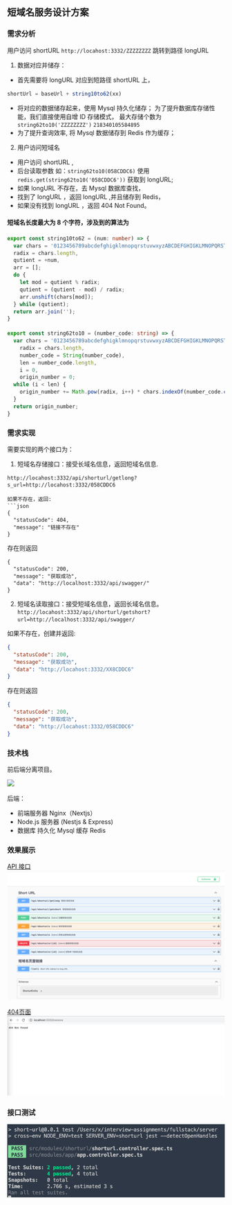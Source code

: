 ## 短域名服务设计方案

### 需求分析

用户访问 shortURL `http://locahost:3332/ZZZZZZZZ` 跳转到路径  longURL

1. 数据对应并储存：

- 首先需要将 longURL 对应到短路径 shortURL 上，

```js
shortUrl = baseUrl + string10to62(xx)
```

- 将对应的数据储存起来，使用 Mysql 持久化储存；
  为了提升数据库存储性能，我们直接使用自增 ID 存储模式，
  最大存储个数为 `string62to10('ZZZZZZZZ')`  `218340105584895`
- 为了提升查询效率, 将 Mysql 数据储存到 Redis 作为缓存；

2. 用户访问短域名

- 用户访问 shortURL ,
- 后台读取参数 如：`string62to10(058CDDC6)` 使用 `redis.get(string62to10('058CDDC6'))` 获取到 longURL;
- 如果 longURL 不存在，去 Mysql 数据库查找，
- 找到了 longURL ，返回 longURL ,并且储存到 Redis，
- 如果没有找到 longURL ，返回 404 Not Found。

#### 短域名长度最大为 8 个字符，涉及到的算法为

```ts
export const string10to62 = (num: number) => {
  var chars = '0123456789abcdefghigklmnopqrstuvwxyzABCDEFGHIGKLMNOPQRSTUVWXYZ'.split(''),
  radix = chars.length,
  qutient = +num,
  arr = [];
  do {
    let mod = qutient % radix;
    qutient = (qutient - mod) / radix;
    arr.unshift(chars[mod]);
  } while (qutient);
  return arr.join('');
}

export const string62to10 = (number_code: string) => {
  var chars = '0123456789abcdefghigklmnopqrstuvwxyzABCDEFGHIGKLMNOPQRSTUVWXYZ',
    radix = chars.length,
    number_code = String(number_code),
    len = number_code.length,
    i = 0,
    origin_number = 0;
  while (i < len) {
    origin_number += Math.pow(radix, i++) * chars.indexOf(number_code.charAt(len - i) || '0');
  }
  return origin_number;
}
```

### 需求实现

需要实现的两个接口为：

1. 短域名存储接口：接受长域名信息，返回短域名信息.

```
http://locahost:3332/api/shorturl/getlong?s_url=http://locahost:3332/058CDDC6

如果不存在，返回:
```json
{
  "statusCode": 404,
  "message": "链接不存在"
}
```

存在则返回

```
{
  "statusCode": 200,
  "message": "获取成功",
  "data": "http://localhost:3332/api/swagger/"
}
```

2. 短域名读取接口：接受短域名信息，返回长域名信息。
   `http://locahost:3332/api/shorturl/getshort?url=http://localhost:3332/api/swagger/`

如果不存在，创建并返回:

```json
{
  "statusCode": 200,
  "message": "获取成功",
  "data": "http://locahost:3332/XX8CDDC6"
}
```

存在则返回

```json
{
  "statusCode": 200,
  "message": "获取成功",
  "data": "http://locahost:3332/058CDDC6"
}
```

### 技术栈

前后端分离项目。

![](../assets/coding.png)

后端：

- 前端服务器 Nginx（Nextjs）
- Node.js 服务器 (Nestjs & Express)
- 数据库
  持久化 Mysql
  缓存 Redis

### 效果展示

[API 接口](http://localhost:3332/api/swagger/)
![API 接口](./assets/short-api.png)

[404页面](http://localhost:3332/xxxxxxxx)
![404页面](./assets/404.png)

### 接口测试

![接口测试](./assets/testing.png)
